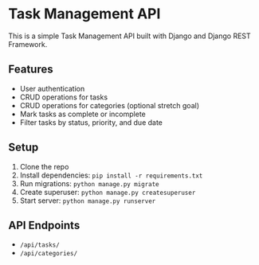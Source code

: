 # Task Management API

This is a simple Task Management API built with Django and Django REST Framework.

## Features
- User authentication
- CRUD operations for tasks
- CRUD operations for categories (optional stretch goal)
- Mark tasks as complete or incomplete
- Filter tasks by status, priority, and due date

## Setup
1. Clone the repo
2. Install dependencies: `pip install -r requirements.txt`
3. Run migrations: `python manage.py migrate`
4. Create superuser: `python manage.py createsuperuser`
5. Start server: `python manage.py runserver`

## API Endpoints
- `/api/tasks/`
- `/api/categories/`

